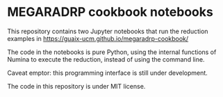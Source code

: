 # MEGARADRP cookbook notebooks

This repository contains two Jupyter notebooks that run the reduction examples in https://guaix-ucm.github.io/megaradrp-cookbook/

The code in the notebooks is pure Python, using the internal functions of Numina to execute the reduction, instead of using the command line.

Caveat emptor: this programming interface is still under development.

The code in this repository is under MIT license.
